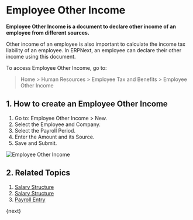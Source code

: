 <!-- add-breadcrumbs -->
# Employee Other Income


**Employee Other Income is a document to declare other income of an employee from different sources.**


Other income of an employee is also important to calculate the income tax liability of an employee. In ERPNext, an employee can declare their other income using this document.

To access Employee Other Income, go to:
> Home > Human Resources > Employee Tax and Benefits > Employee Other Income

## 1. How to create an Employee Other Income

1. Go to: Employee Other Income > New.
1. Select the Employee and Company.
1. Select the Payroll Period.
1. Enter the Amount and its Source.
1. Save and Submit.

<img class="screenshot" alt="Employee Other Income" src="/docs/v12/assets/img/human-resources/employee-other-income.png">

## 2. Related Topics

1. [Salary Structure](/docs/user/manual/en/human-resources/salary-structure)
1. [Salary Structure](/docs/user/manual/en/human-resources/salary-slip)
1. [Payroll Entry](/docs/user/manual/en/human-resources/payroll-entry)

{next}
